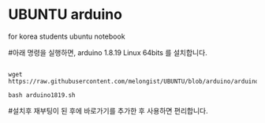 # UBUNTU arduino
for korea students ubuntu notebook 


#아래 명령을 실행하면, arduino 1.8.19 Linux 64bits 를 설치합니다.   
   
<pre><code>
wget https://raw.githubusercontent.com/melongist/UBUNTU/blob/arduino/arduino1819.sh
   
bash arduino1819.sh
</code></pre>

#설치후 재부팅이 된 후에 바로가기를 추가한 후 사용하면 편리합니다.
